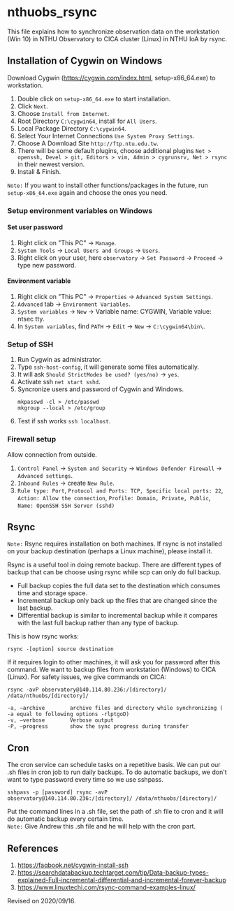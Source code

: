# nthuobs_rsync

This file explains how to synchronize observation data on the workstation (Win 10) in NTHU Observatory to CICA cluster (Linux) in NTHU IoA by rsync.

## Installation of Cygwin on Windows
Download Cygwin (https://cygwin.com/index.html, setup-x86_64.exe) to workstation.
1. Double click on `setup-x86_64.exe` to start installation.
1. Click `Next`.
1. Choose `Install from Internet`.
1. Root Directory `C:\cygwin64`, install for `All Users`.
1. Local Package Directory `C:\cygwin64`.
1. Select Your Internet Connections `Use System Proxy Settings`.
1. Choose A Download Site `http://ftp.ntu.edu.tw`.
1. There will be some default plugins, choose additional plugins `Net > openssh, Devel > git, Editors > vim, Admin > cygrunsrv, Net > rsync` in their newest version.
1. Install & Finish.

`Note:` If you want to install other functions/packages in the future, run `setup-x86_64.exe` again and choose the ones you need.

### Setup environment variables on Windows
#### Set user password
1. Right click on "This PC" -> `Manage`.
1. `System Tools` -> `Local Users and Groups` -> `Users`.
1. Right click on your user, here `observatory` -> `Set Password` -> `Proceed` -> type new password.

#### Environment variable
1. Right click on "This PC" -> `Properties` -> `Advanced System Settings`.
1. `Advanced` tab -> `Environment Variables`.
1. `System variables` -> `New` -> Variable name: CYGWIN, Variable value: ntsec tty.
1. In `System variables`, find `PATH` -> `Edit` -> `New` -> `C:\cygwin64\bin\`.

### Setup of SSH
1. Run Cygwin as administrator.
1. Type `ssh-host-config`, it will generate some files automatically.
1. It will ask `Should StrictModes be used? (yes/no)` -> `yes`.
1. Activate ssh `net start sshd`.
1. Syncronize users and password of Cygwin and Windows.
    ```
    mkpasswd -cl > /etc/passwd
    mkgroup --local > /etc/group
    ```
1. Test if ssh works `ssh localhost`.

### Firewall setup
Allow connection from outside.

1. `Control Panel` -> `System and Security` -> `Windows Defender Firewall` -> `Advanced settings`.
1. `Inbound Rules` ->  create `New Rule`.
1. `Rule type: Port`, `Protocol and Ports: TCP, Specific local ports: 22`, `Action: Allow the connection`, `Profile: Domain, Private, Public`, `Name: OpenSSH SSH Server (sshd)`

## Rsync
`Note:` Rsync requires installation on both machines. If rsync is not installed on your backup destination (perhaps a Linux machine), please install it.

Rsync is a useful tool in doing remote backup. There are different types of backup that can be choose using rsync while scp can only do full backup.  
* Full backup copies the full data set to the destination which consumes time and storage space.  
* Incremental backup only back up the files that are changed since the last backup.   
* Differential backup is similar to incremental backup while it compares with the last full backup rather than any type of backup.  

This is how rsync works:
```
rsync -[option] source destination
```
If it requires login to other machines, it will ask you for password after this command.
We want to backup files from workstation (Windows) to CICA (Linux).
For safety issues, we give commands on CICA:
```
rsync -avP observatory@140.114.80.236:/[directory]/ /data/nthuobs/[directory]/

-a, –archive        archive files and directory while synchronizing ( -a equal to following options -rlptgoD)
-v, –verbose        Verbose output
-P, –progress       show the sync progress during transfer
```

## Cron
The cron service can schedule tasks on a repetitive basis. We can put our .sh files in cron job to run daily backups.
To do automatic backups, we don't want to type password every time so we use sshpass.
```
sshpass -p [password] rsync -avP observatory@140.114.80.236:/[directory]/ /data/nthuobs/[directory]/
```
Put the command lines in a .sh file, set the path of .sh file to cron and it will do automatic backup every certain time.  
`Note:` Give Andrew this .sh file and he will help with the cron part.

## References
1. https://faqbook.net/cygwin-install-ssh
1. https://searchdatabackup.techtarget.com/tip/Data-backup-types-explained-Full-incremental-differential-and-incremental-forever-backup
1. https://www.linuxtechi.com/rsync-command-examples-linux/

Revised on 2020/09/16.
